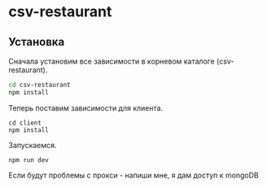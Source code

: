 ﻿# csv-restaurant

## Установка
Сначала установим все зависимости в корневом каталоге (csv-restaurant).
```sh
cd csv-restaurant
npm install
```
Теперь поставим зависимости для клиента.
```
cd client
npm install
```
Запускаемся.
```
npm run dev
```

Если будут проблемы с прокси - напиши мне, я дам доступ к mongoDB

